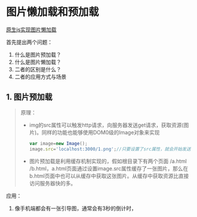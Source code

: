 # 图片懒加载和预加载

[原生js实现图片懒加载](http://axuebin.com/blog/2017/08/19/javascript-lazyload/)

首先提出两个问题：

1. 什么是图片预加载？
2. 什么是图片懒加载？
3. 二者的区别是什么？
4. 二者的应用方式与场景

## 1. 图片预加载

> 原理：
>
> * img的src属性可以触发http请求，向服务器发送get请求，获取资源(图片)。同样的功能也能够使用DOM0级的Image对象来实现
>
>   ```js
>   var image=new Image();
>   image.src='localhost:3000/1.png';//只要设置了src属性，就会开始发送请求，下载图片
>   ```
>
> * 图片预加载是利用缓存机制实现的，假如根目录下有两个页面 /a.html /b.html，a.html页面通过设置image.src属性缓存了一张图片，那么在b.html页面中也可以从缓存中获取这张图片。从缓存中获取资源比直接访问服务器快的多。

应用：

1. 像手机端都会有一张引导图，通常会有3秒的倒计时，

































